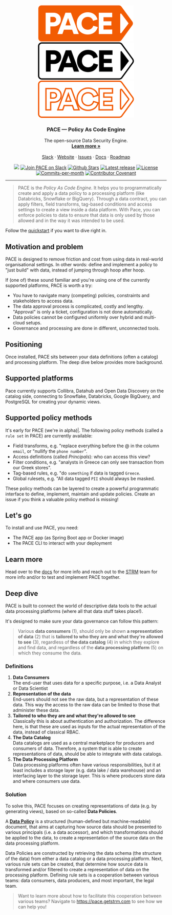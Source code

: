 <p align="center" style="margin-top: 250px">
  <a href="https://github.com/getstrm/pace">
   <img src="./assets/svg/pace-logo-orange-filled.svg" alt="Logo">
   <img src="./assets/svg/pace-logo-black.svg" alt="Logo">
   <img src="./assets/svg/pace-logo-orange-outline.svg" alt="Logo">
  </a>

<h3 align="center">PACE &#8212; Policy As Code Engine</h3>

  <p align="center">
    The open-source Data Security Engine.
    <br />
    <a href="https://getstrm.com"><strong>Learn more »</strong></a>
    <br />
    <br />
    <a href="https://join.slack.com/t/pace-getstrm/shared_invite/zt-27egzg7ye-iGANVdQZO6ov6ZMVzmsA4Q">Slack</a>
    ·
    <a href="https://getstrm.com">Website</a>
    ·
    <a href="https://github.com/getstrm/pace/issues">Issues</a>
    ·
    <a href="https://pace.getstrm.com/docs/">Docs</a>
    ·
    <a href="https://pace.getstrm.com/docs/integrations-and-reference/roadmap">Roadmap</a>
  </p>
</p>

<p align="center">
   <a href="https://github.com/getstrm/pace/tree/alpha"><img src="https://img.shields.io/badge/release_status-alpha-orange"></a>
   <a href="https://join.slack.com/t/pace-getstrm/shared_invite/zt-27egzg7ye-iGANVdQZO6ov6ZMVzmsA4Q"><img src="https://img.shields.io/badge/Slack-PACE-%2336C5F0?logo=slack" alt="Join PACE on Slack"></a>
   <a href="https://github.com/getstrm/pace/stargazers"><img src="https://img.shields.io/github/stars/getstrm/pace" alt="Github Stars"></a>
   <a href="https://github.com/getstrm/pace/releases/latest"><img src="https://img.shields.io/github/v/release/getstrm/pace?include_prereleases&label=release&logo=github" alt="Latest release"></a>
   <a href="https://github.com/getstrm/pace/blob/alpha/LICENSE"><img src="https://img.shields.io/badge/license-Apache License 2.0-2EB67D" alt="License"></a>
   <a href="https://github.com/getstrm/pace/pulse"><img src="https://img.shields.io/github/commit-activity/m/getstrm/pace" alt="Commits-per-month"></a>
   <a href="CODE_OF_CONDUCT.md"><img src="https://img.shields.io/badge/Contributor%20Covenant-2.1-ECB22E.svg" alt="Contributor Covenant"></a>
</p>

---

> PACE is the _Policy As Code Engine_. It helps you to programmatically create and apply a data policy to a
> processing platform (like Databricks, Snowflake or BigQuery). Through a data contract, you can apply filters, field
> transforms, tag-based conditions and access settings to create a view inside a data platform. With Pace, you can enforce
> policies to data to ensure that data is only used by those allowed and in the way it was intended to be used.

Follow the [quickstart](https://pace.getstrm.com/docs/readme/quickstart) if you want to dive right in.

## Motivation and problem

PACE is designed to remove friction and cost from using data in real-world organisational settings. In other words:
define and implement a policy to "just build" with data, instead of jumping through hoop after hoop.

If (one of) these sound familiar and you're using one of the currently supported platforms, PACE is worth a try:

* You have to navigate many (competing) policies, constraints and stakeholders to access data.
* The data approval process is complicated, costly and lengthy. "Approval" is only a ticket, configuration is not done
  automatically.
* Data policies cannot be configured uniformly over hybrid and multi-cloud setups.
* Governance and processing are done in different, unconnected tools.

## Positioning

Once installed, PACE sits between your data definitions (often a catalog) and processing platform. The deep dive below
provides more background.

## Supported platforms

Pace currently supports Collibra, Datahub and Open Data Discovery on the catalog side, connecting to Snowflake,
Databricks, Google BigQuery, and PostgreSQL for creating your dynamic views.

## Supported policy methods

It's early for PACE (we're in alpha)|. The following policy methods (called a `rule set` in PACE) are currently
available:

- Field transforms, e.g. "replace everything before the @ in the column `email`, or "nullify the `phone number`".
- Access definitions (called _Principals_): who can access this view?
- Filter conditions, e.g. "analysts in Greece can only see transaction from our Greek stores".
- Tag-based rules, e.g. "do `something` if data is tagged `Greece`.
- Global rulesets, e.g. "All data tagged `PII` should always be masked.

These policy methods can be layered to create a powerful programmatic interface to define, implement, maintain and
update policies. Create an issue if you think a valuable policy method is missing!

## Let's go

To install and use PACE, you need:

- The PACE app (as Spring Boot app or Docker image)
- The PACE CLI to interact with your deployment

## Learn more

Head over to the [docs](https://pace.getstrm.com/docs/readme/quickstart) for more info and reach out to
the [STRM](https://getstrm.com) team for more info and/or to test and implement PACE together.

## Deep dive

PACE is built to connect the world of descriptive data tools to the actual data processing platforms (where all that
data stuff takes place!).

It's designed to make sure your data governance can follow this pattern:
> Various **data consumers** (1), should only be shown **a representation of data** (2) that is **tailored to who they
are and what they're allowed to see** (3), regardless of **the data catalog** (4) in which they explore and find data,
> and regardless of the **data processing platform** (5) on which they consume the data.

### Definitions

1. **Data Consumers**  
   The end-user that uses data for a specific purpose, i.e. a Data Analyst or Data Scientist
2. **Representation of the data**  
   End-users should not see the raw data, but a representation of these data. This way the access to the raw data can be
   limited to those that administer these data.
3. **Tailored to who they are and what they're allowed to see**  
   Classically this is about authentication and authorization. The difference here, is that these are used as inputs for
   the actual representation of the data, instead of classical RBAC.
4. **The Data Catalog**  
   Data catalogs are used as a central marketplace for producers and consumers of data. Therefore, a system that is able
   to create representations of data, should be able to integrate with data catalogs.
5. **The Data Processing Platform**  
   Data processing platforms often have various responsibilities, but it at least includes a storage layer (e.g. data
   lake / data warehouse) and an interfacing layer to the storage layer. This is where producers store data and where
   consumers use data.

### Solution

To solve this, PACE focuses on creating representations of data (e.g. by generating views), based on so-called **Data
Policies**.

A [**Data Policy**](https://github.com/getstrm/pace/blob/alpha/protos/getstrm/pace/api/entities/v1alpha/entities.proto)
is a structured (human-defined but machine-readable) document, that aims at capturing how source data should be
presented to various
principals (i.e. a data accessor), and which transformations should be applied to the data, to create a representation
of the source data on the data processing platform.

Data Policies are constructed by retrieving the data schema (the structure of the data) from either a data catalog or a
data processing platform. Next, various rule sets can be created, that determine how source data is transformed and/or
filtered to create a representation of data on the processing platform.
Defining rule sets is a cooperation between various teams: data consumers, data producers, and most important, the legal
team.

> Want to learn more about how to facilitate this cooperation between various teams? Navigate
> to https://pace.getstrm.com to see how we can help you!

